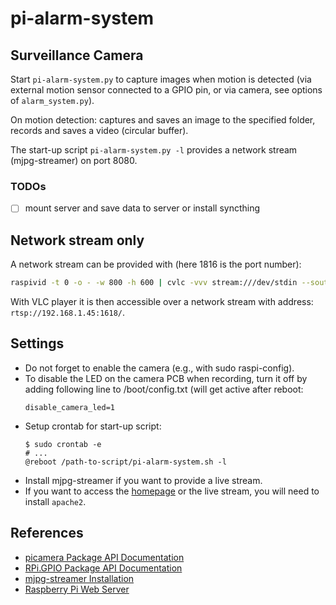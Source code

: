 # pi-alarm-system


## Surveillance Camera

Start `pi-alarm-system.py` to capture images when motion is detected
(via external motion sensor connected to a GPIO pin, or via camera,
see options of `alarm_system.py`).

On motion detection: captures and saves an image to the specified
folder, records and saves a video (circular buffer).

The start-up script `pi-alarm-system.py -l` provides a network stream
(mjpg-streamer) on port 8080.

### TODOs

- [ ] mount server and save data to server or install syncthing


## Network stream only

A network stream can be provided with (here 1816 is the port number):
```bash
raspivid -t 0 -o - -w 800 -h 600 | cvlc -vvv stream:///dev/stdin --sout '#rtp{sdp=rtsp://:1816}' :demux=h264
```

With VLC player it is then accessible over a network stream with
address: `rtsp://192.168.1.45:1618/`.


## Settings

- Do not forget to enable the camera (e.g., with sudo raspi-config).
- To disable the LED on the camera PCB when recording, turn it off by
  adding following line to /boot/config.txt (will get active after
  reboot:
  ``` 
  disable_camera_led=1
  ```
- Setup crontab for start-up script:
  ```
  $ sudo crontab -e
  # ...
  @reboot /path-to-script/pi-alarm-system.sh -l
  ```
- Install mjpg-streamer if you want to provide a live stream.
- If you want to access the [homepage](www-info/README.md) or the live
  stream, you will need to install `apache2`.


## References

- [picamera Package API Documentation](http://picamera.readthedocs.org)
- [RPi.GPIO Package API Documentation](http://sourceforge.net/p/raspberry-gpio-python/wiki/BasicUsage/)
- [mjpg-streamer Installation](http://blog.miguelgrinberg.com/post/how-to-build-and-run-mjpg-streamer-on-the-raspberry-pi)
- [Raspberry Pi Web Server](https://www.raspberrypi.org/documentation/remote-access/web-server/apache.md)
